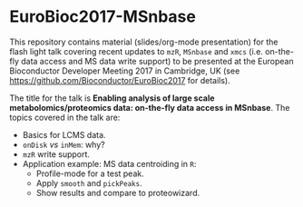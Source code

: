 # EuroBioc2017-MSnbase

This repository contains material (slides/org-mode presentation) for the flash
light talk covering recent updates to `mzR`, `MSnbase` and `xmcs`
(i.e. on-the-fly data access and MS data write support) to be presented at the
European Bioconductor Developer Meeting 2017 in Cambridge, UK (see
https://github.com/Bioconductor/EuroBioc2017 for details).

The title for the talk is **Enabling analysis of large scale
metabolomics/proteomics data: on-the-fly data access in MSnbase**. The topics
covered in the talk are:
- Basics for LCMS data.
- `onDisk` *vs* `inMem`: why?
- `mzR` write support.
- Application example: MS data centroiding in `R`:
  - Profile-mode for a test peak.
  - Apply `smooth` and `pickPeaks`.
  - Show results and compare to proteowizard.
  
